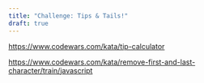 ```yaml
---
title: "Challenge: Tips & Tails!"
draft: true
---
```


https://www.codewars.com/kata/tip-calculator

https://www.codewars.com/kata/remove-first-and-last-character/train/javascript